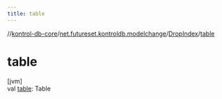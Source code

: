 ```yaml
---
title: table
---
```

//[kontrol-db-core](../../../index.html)/[net.futureset.kontroldb.modelchange](../index.html)/[DropIndex](index.html)/[table](table.html)



# table



[jvm]\
val [table](table.html): Table




